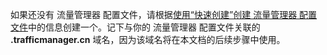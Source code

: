 如果还没有 流量管理器 配置文件，请根据[使用“快速创建”创建 流量管理器 配置文件][使用“快速创建”创建 流量管理器 配置文件]中的信息创建一个。记下与你的 流量管理器 配置文件关联的 **.trafficmanager.cn** 域名，因为该域名将在本文档的后续步骤中使用。

  [使用“快速创建”创建 流量管理器 配置文件]: http://msdn.microsoft.com/zh-cn/library/windowsazure/dn339012.aspx
